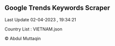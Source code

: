 

## Google Trends Keywords Scraper 
 
Last Update 02-04-2023 , 19:34:21

Country List :
VIETNAM.json



© Abdul Muttaqin 
